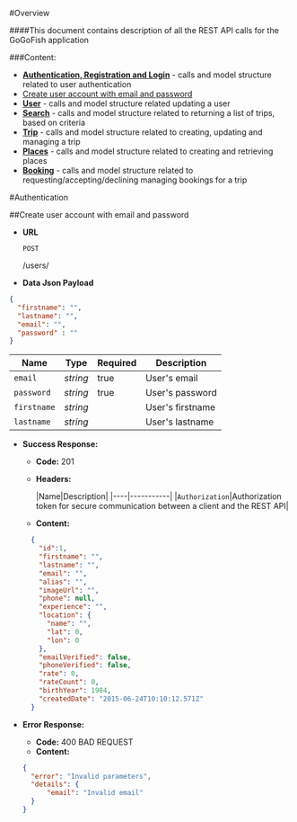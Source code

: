 #Overview

####This document contains description of all the REST API calls for the GoGoFish application

###Content:

 * [**Authentication, Registration and Login**](#authentication) - calls and model structure related to user authentication
  * [Create user account with email and password](Create-user-account-with-email-and-password)
 * [**User**](user) - calls and model structure related updating a user
 * [**Search**](search) - calls and model structure related to returning a list of trips, based on criteria
 * [**Trip**](trip) - calls and model structure related to creating, updating and managing a trip
 * [**Places**](place) - calls and model structure related to creating and retrieving places
 * [**Booking**](bookings) - calls and model structure related to requesting/accepting/declining managing bookings for a trip
 
 
#<a name="authentication"></a>Authentication

##Create user account with email and password

* **URL**

  `POST` 
  
  /users/
  
* **Data Json Payload**

```json
{
  "firstname": "",
  "lastname": "",
  "email": "",
  "password" : ""
}
```

|Name|Type|Required|Description|
|----|----|--------|-----------|
|`email`|*string*|true| User's email |
|`password`|*string*|true| User's password |
|`firstname`|*string*|| User's firstname |
|`lastname`|*string*|| User's lastname |


* **Success Response:**

  * **Code:** 201
  * **Headers:**
  
	|Name|Description|
  |----|-----------|
  |`Authorization`|Authorization token for secure communication between a client and the REST API|
 	  
   * **Content:**
  ```json
	{
	  "id":1,
	  "firstname": "",
	  "lastname": "",
	  "email": "",
	  "alias": "",
	  "imageUrl": "",
	  "phone": null,
	  "experience": "",
      "location": {
        "name": "",
        "lat": 0,
        "lon": 0
      },
	  "emailVerified": false,
	  "phoneVerified": false,
	  "rate": 0,
	  "rateCount": 0,
	  "birthYear": 1984,
	  "createdDate": "2015-06-24T10:10:12.571Z"
	}
  ```
 
* **Error Response:**
	
	* **Code:** 400 BAD REQUEST
    * **Content:** 
    ```json
    {
	  "error": "Invalid parameters",
	  "details": {
		  "email": "Invalid email"
	  }
	}
    ```
 
